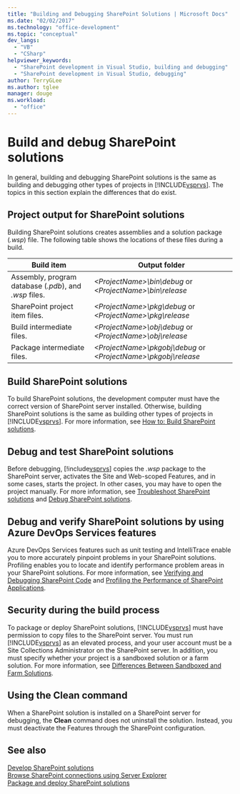 ```yaml
---
title: "Building and Debugging SharePoint Solutions | Microsoft Docs"
ms.date: "02/02/2017"
ms.technology: "office-development"
ms.topic: "conceptual"
dev_langs: 
  - "VB"
  - "CSharp"
helpviewer_keywords: 
  - "SharePoint development in Visual Studio, building and debugging"
  - "SharePoint development in Visual Studio, debugging"
author: TerryGLee
ms.author: tglee
manager: douge
ms.workload: 
  - "office"
---
```

# Build and debug SharePoint solutions
  In general, building and debugging SharePoint solutions is the same as building and debugging other types of projects in [!INCLUDE[vsprvs](../sharepoint/includes/vsprvs-md.md)]. The topics in this section explain the differences that do exist.  
  
## Project output for SharePoint solutions
 Building SharePoint solutions creates assemblies and a solution package (*.wsp*) file. The following table shows the locations of these files during a build.  
  
|Build item|Output folder|  
|----------------|-------------------|  
|Assembly, program database (*.pdb*), and *.wsp* files.|*\<ProjectName>\bin\debug* or *\<ProjectName>\bin\release*|  
|SharePoint project item files.|*\<ProjectName>\pkg\debug* or *\<ProjectName>\pkg\release*|  
|Build intermediate files.|*\<ProjectName>\obj\debug* or *\<ProjectName>\obj\release*|  
|Package intermediate files.|*\<ProjectName>\pkgobj\debug* or *\<ProjectName>\pkgobj\release*|  
  
## Build SharePoint solutions
 To build SharePoint solutions, the development computer must have the correct version of SharePoint server installed. Otherwise, building SharePoint solutions is the same as building other types of projects in [!INCLUDE[vsprvs](../sharepoint/includes/vsprvs-md.md)]. For more information, see [How to: Build SharePoint solutions](../sharepoint/how-to-build-sharepoint-solutions.md).  
  
## Debug and test SharePoint solutions
 Before debugging, [!include[vsprvs](../sharepoint/includes/vsprvs-md.md)] copies the *.wsp* package to the SharePoint server, activates the Site and Web-scoped Features, and in some cases, starts the project. In other cases, you may have to open the project manually. For more information, see [Troubleshoot SharePoint solutions](../sharepoint/troubleshooting-sharepoint-solutions.md) and [Debug SharePoint solutions](../sharepoint/debugging-sharepoint-solutions.md).  
  
## Debug and verify SharePoint solutions by using Azure DevOps Services features
 Azure DevOps Services features such as unit testing and IntelliTrace enable you to more accurately pinpoint problems in your SharePoint solutions. Profiling enables you to locate and identify performance problem areas in your SharePoint solutions. For more information, see [Verifying and Debugging SharePoint Code](../sharepoint/verifying-and-debugging-sharepoint-code.md) and [Profiling the Performance of SharePoint Applications](../sharepoint/profiling-the-performance-of-sharepoint-applications.md).  
  
## Security during the build process
 To package or deploy SharePoint solutions, [!INCLUDE[vsprvs](../sharepoint/includes/vsprvs-md.md)] must have permission to copy files to the SharePoint server. You must run [!INCLUDE[vsprvs](../sharepoint/includes/vsprvs-md.md)] as an elevated process, and your user account must be a Site Collections Administrator on the SharePoint server. In addition, you must specify whether your project is a sandboxed solution or a farm solution. For more information, see [Differences Between Sandboxed and Farm Solutions](../sharepoint/differences-between-sandboxed-and-farm-solutions.md).  
  
## Using the Clean command  
 When a SharePoint solution is installed on a SharePoint server for debugging, the **Clean** command does not uninstall the solution. Instead, you must deactivate the Features through the SharePoint configuration.  
  
## See also
 [Develop SharePoint solutions](../sharepoint/developing-sharepoint-solutions.md)   
 [Browse SharePoint connections using Server Explorer](../sharepoint/browsing-sharepoint-connections-using-server-explorer.md)   
 [Package and deploy SharePoint solutions](../sharepoint/packaging-and-deploying-sharepoint-solutions.md)  
